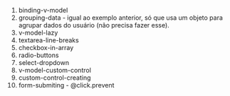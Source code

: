 1. binding-v-model
1. grouping-data - igual ao exemplo anterior, só que usa um objeto para agrupar dados do usuário (não precisa fazer esse).
1. v-model-lazy
1. textarea-line-breaks
1. checkbox-in-array
1. radio-buttons
1. select-dropdown
1. v-model-custom-control
1. custom-control-creating
1. form-submiting - @click.prevent
